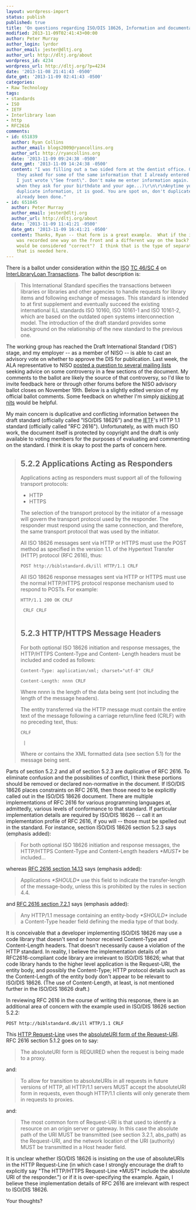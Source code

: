 ```yaml
---
layout: wordpress-import
status: publish
published: true
title: 'On questions regarding ISO/DIS 18626, Information and documentation &mdash; Interlibrary Loan Transactions'
modified: 2013-11-09T02:41:43+00:00
author: Peter Murray
author_login: lyrdor
author_email: jester@dltj.org
author_url: http://dltj.org/about
wordpress_id: 4234
wordpress_url: http://dltj.org/?p=4234
date: '2013-11-08 21:41:43 -0500'
date_gmt: '2013-11-09 02:41:43 -0500'
categories:
- Raw Technology
tags:
- standards
- ISO
- IETF
- Interlibrary loan
- http
- RFC2616
comments:
- id: 651839
  author: Ryan Collins
  author_email: blogs2009@ryancollins.org
  author_url: http://ryancollins.org
  date: '2013-11-09 09:24:38 -0500'
  date_gmt: '2013-11-09 14:24:38 -0500'
  content: "I was filling out a two sided form at the dentist office. On the back
    they asked for some of the same information that I already entered on the front.
    I just wrote \"See front\". Don't make me enter information again. (Another example,
    when they ask for your birthdate and your age...)\r\n\r\nAnytime you can eliminate
    duplicate information, it is good. You are spot on, don't duplicate work that's
    already been done."
- id: 651845
  author: Peter Murray
  author_email: jester@dltj.org
  author_url: http://dltj.org/about
  date: '2013-11-09 11:41:21 -0500'
  date_gmt: '2013-11-09 16:41:21 -0500'
  content: Thanks, Ryan -- that form is a great example.  What if the information
    was recorded one way on the front and a different way on the back?  Which one
    would be considered "correct"?  I think that is the type of separation of layers-of-concern
    that is needed here.
---
```

<p>There is a ballot under consideration within the <abbr title="International Standards Organization">ISO</abbr> <a href="http://www.iso.org/iso/home/standards_development/list_of_iso_technical_committees/iso_technical_committee.htm?commid=48798" title="ISO - Technical committees - ISO/TC 46/SC 4 - Technical interoperability"><abbr title="Technical Committee">TC</abbr> 46/<abbr title="Subcommittee">SC</abbr> 4</a> on <a href="http://biblstandard.dk/ill/" title="http://biblstandard.dk/ill/">InterLibraryLoan Transactions</a>.  The ballot description is:<br />
<blockquote>This International Standard specifies the transactions between libraries or libraries and other agencies to handle requests for library items and following exchange of messages. This standard is intended to at first supplement and eventually succeed the existing international ILL standards ISO 10160, ISO 10161-1 and ISO 10161-2, which are based on the outdated open systems interconnection model. The introduction of the draft standard provides some background on the relationship of the new standard to the previous one.</p></blockquote>
<p>The working group has reached the Draft International Standard ('DIS') stage, and my employer -- as a member of NISO -- is able to cast an advisory vote on whether to approve the DIS for publication.  Last week, the ALA representative to NISO <a href="http://lists.ala.org/sympa/arc/digipres/2013-11/msg00000.html" title="digipres - Digital Preservation">posted a question to several mailing lists</a> seeking advice on some controversy in a few sections of the document.  My comments to the ballot are likely the source of that controversy, so I'd like to invite feedback here or through other forums before the NISO advisory ballot closes on November 19th.  Below is a slightly edited version of my official ballot comments.  Some feedback on whether I'm simply <a href="http://www.merriam-webster.com/dictionary/nit-picking" title="Nit-picking - Definition and More from the Free Merriam-Webster Dictionary">picking at nits</a> would be helpful.</p>
<p>My main concern is duplicative and conflicting information between the draft standard (officially called "ISO/DIS 18626") and the <abbr title="Internet Engineering Task Force">IETF</abbr>'s HTTP 1.1 standard (officially called "RFC 2616").  Unfortunately, as with much ISO work, the document itself is protected by copyright and the draft is only available to voting members for the purposes of evaluating and commenting on the standard.   I think it is okay to post the parts of concern here.</p>
<blockquote><h2>5.2.2 Applications Acting as Responders</h2>
<p>Applications acting as responders must support all of the following transport protocols:</p>
<ul>
<li>HTTP</li>
<li>HTTPS</li>
</ul>
<p>The selection of the transport protocol by the initiator of a message will govern the transport protocol used by the responder. The responder must respond using the same connection, and therefore, the same transport protocol that was used by the initiator.</p>
<p>All ISO 18626 messages sent via HTTP or HTTPS must use the POST method as specified in the version 1.1. of the Hypertext Transfer (HTTP) protocol (RFC 2616), thus:</p>
<p><code>POST http://biblstandard.dk/ill HTTP/1.1 CRLF</code></p>
<p>All ISO 18626 response messages sent via HTTP or HTTPS must use the normal HTTP/HTTPS protocol response mechanism used to respond to POSTs. For example:</p>
<p><code>HTTP/1.1 200 OK CRLF<br />
<response header fields> CRLF CRLF<br />
<response message></code></p>
<h2>5.2.3 HTTP/HTTPS Message Headers</h2>
<p>For both optional ISO 18626 initiation and response messages, the HTTP/HTTPS Content-Type and Content- Length headers must be included and coded as follows:</p>
<p><code>Content-Type: application/xml; charset="utf-8" CRLF<br />
Content-Length: nnnn CRLF</code></p>
<p>Where nnnn is the length of the data being sent (not including the length of the message headers).</p>
<p>The entity transferred via the HTTP message must contain the entire text of the message following a carriage return/line feed (CRLF) with no preceding text, thus:</p>
<p><code>CRLF<br />
<initiation message> | <response message></code></p>
<p>Where <initiation message> or <response message> contains the XML formatted data (see section 5.1) for the message being sent.</p></blockquote>
<p>Parts of section 5.2.2 and all of section 5.2.3 are duplicative of RFC 2616.  To eliminate confusion and the possibilities of conflict, I think these portions should be removed or declared non-normative in the document.  If ISO/DIS 18626 places constraints on RFC 2616, then those need to be explicitly called out in the ISO/DIS 18626 document.  There are multiple implementations of RFC 2616 for various programming languages at, admittedly, various levels of conformance to that standard.  If particular implementation details are required by ISO/DIS 18626 -- call it an implementation profile of RFC 2616, if you will -- those must be spelled out in the standard.  For instance, section ISO/DIS 18626 section 5.2.3 says (emphasis added):</p>
<blockquote><p>For both optional ISO 18626 initiation and response messages, the HTTP/HTTPS Content-Type and Content-Length headers <em>*MUST*</em> be included...</p></blockquote>
<p>whereas <a href="https://tools.ietf.org/html/rfc2616#section-14.13">RFC 2616 section 14.13</a> says (emphasis added):</p>
<blockquote><p>Applications <em>*SHOULD*</em> use this field to indicate the transfer-length of the message-body, unless this is prohibited by the rules in section 4.4.</p></blockquote>
<p>and <a href="https://tools.ietf.org/html/rfc2616#section-7.2.1">RFC 2616 section 7.2.1</a> says (emphasis added):</p>
<blockquote><p>Any HTTP/1.1 message containing an entity-body <em>*SHOULD*</em> include a Content-Type header field defining the media type of that body.</p></blockquote>
<p>It is conceivable that a developer implementing ISO/DIS 18626 may use a code library that doesn't send or honor received Content-Type and Content-Length headers.  That doesn't necessarily cause a violation of the HTTP standard.  In reality, I believe the implementation details of an RFC2616-compliant code library are irrelevant to ISO/DIS 18626; what that code library hands to the higher level application is the Request-URI, the entity body, and possibly the Content-Type; HTTP protocol details such as the Content-Length of the entity body don't appear to be relevant to ISO/DIS 18626.  (The use of Content-Length, at least, is not mentioned further in the ISO/DIS 18626 draft.)</p>
<p>In reviewing RFC 2616 in the course of writing this response, there is an additional area of concern with the example used in ISO/DIS 18626 section 5.2.2:</p>
<p><code>POST http://biblstandard.dk/ill HTTP/1.1 CRLF</code></p>
<p>This <a href="https://tools.ietf.org/html/rfc2616#section-5.1">HTTP Request-Line</a> uses the <a href="https://tools.ietf.org/html/rfc2616#section-5.1.2">absoluteURI form of the Request-URI</a>.  RFC 2616 section 5.1.2 goes on to say:</p>
<blockquote><p>The absoluteURI form is REQUIRED when the request is being made to a proxy.</p></blockquote>
<p>and:</p>
<blockquote><p>To allow for transition to absoluteURIs in all requests in future versions of HTTP, all HTTP/1.1 servers MUST accept the absoluteURI form in requests, even though HTTP/1.1 clients will only generate them in requests to proxies.</p></blockquote>
<p>and:</p>
<blockquote><p>The most common form of Request-URI is that used to identify a resource on an origin server or gateway. In this case the absolute path of the URI MUST be transmitted (see section 3.2.1, abs_path) as the Request-URI, and the network location of the URI (authority) MUST be transmitted in a Host header field.</p></blockquote>
<p>It is unclear whether ISO/DIS 18626 is insisting on the use of absoluteURIs in the HTTP Request-Line (in which case I strongly encourage the draft to explicitly say "The HTTP/HTTPS Request-Line *MUST* include the absolute URI of the responder.") or if it is over-specifying the example.  Again, I believe these implementation details of RFC 2616 are irrelevant with respect to ISO/DIS 18626.</p>
<p>Your thoughts?</p>
